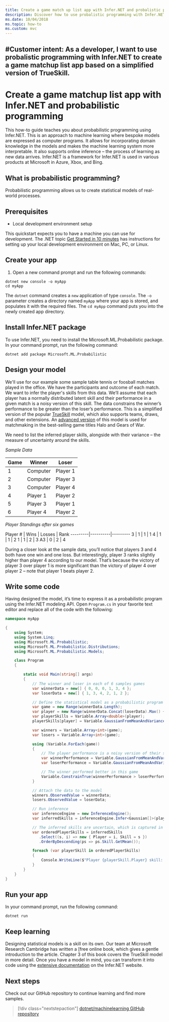 ```yaml
---
title: Create a game match up list app with Infer.NET and probalistic programming
description: Discover how to use probalistic programming with Infer.NET to create a game matchup list app based on a simplified version of TrueSkill.
ms.date: 10/04/2018
ms.topic: how-to
ms.custom: mvc
---
```

#Customer intent: As a developer, I want to use probalistic programming with Infer.NET to create a game matchup list app based on a simplified version of TrueSkill.
---
# Create a game matchup list app with Infer.NET and probabilistic programming

This how-to guide teaches you about probabilistic programming using Infer.NET. This is an approach to machine learning where bespoke models are expressed as computer programs. It allows for incorporating domain knowledge in the models and makes the machine learning system more interpretable. It also supports online inference – the process of learning as new data arrives. Infer.NET is a framework for Infer.NET is used in various products at Microsoft in Azure, Xbox, and Bing. 

## What is probabilistic programming? 

Probabilistic programming allows us to create statistical models of real-world processes. 

## Prerequisites

- Local development environment setup

This quickstart expects you to have a machine you can use for development. The .NET topic [Get Started in 10 minutes](https://www.microsoft.com/net/core) has instructions for setting up your local development environment on Mac, PC, or Linux.

## Create your app

1. Open a new command prompt and run the following commands:

```console
dotnet new console -o myApp
cd myApp
```

The `dotnet` command creates a `new` application of type `console`. The `-o` parameter creates a directory named `myApp` where your app is stored, and populates it with the required files. The `cd myApp` command puts you into the newly created app directory.

## Install Infer.NET package

To use Infer.NET, you need to install the Microsoft.ML.Probabilistic package. In your command prompt, run the following command:

```console
dotnet add package Microsoft.ML.Probabilistic
```

## Design your model

We'll use for our example some sample table tennis or foosball matches played in the office. We have the participants and outcome of each match.  We want to infer the player's skills from this data. We’ll assume that each player has a normally distributed latent skill and their performance in a given match is a noisy version of this skill. The data constrains the winner’s performance to be greater than the loser’s performance. This is a simplified version of the popular [TrueSkill](https://www.microsoft.com/en-us/research/project/trueskill-ranking-system/) model, which also supports teams, draws, and other extensions. An [advanced version](https://www.microsoft.com/en-us/research/publication/trueskill-2-improved-bayesian-skill-rating-system/) of this model is used for matchmaking in the best-selling game titles Halo and Gears of War.

We need to list the inferred player skills, alongside with their variance – the measure of uncertainty around the skills.

*Sample Data*

Game |Winner | Loser
---------|----------|---------
 1 | Computer | Player 1
 2 | Computer | Player 3
 3 | Computer | Player 4
 4 | Player 1 | Player 2
 5 | Player 3 | Player 1
 6 | Player 4 | Player 2

*Player Standings after six games*


Player # | Wins  | Losses | Rank
---------|----------|---------
 3 | 1 | 1 | 1
 4 | 1 | 1 | 2
 1 | 1 | 2 | 3
A3 | 0 | 2 | 4

During a closer look at the sample data, you’ll notice that players 3 and 4 both have one win and one loss. But interestingly, player 3 ranks slightly higher than player 4 according to our model. That’s because the victory of player 3 over player 1 is more significant than the victory of player 4 over player 2 – note that player 1 beats player 2.  

## Write some code

Having designed the model, it’s time to express it as a probabilistic program using the Infer.NET modeling API. Open `Program.cs` in your favorite text editor and replace all of the code with the following:

```csharp
namespace myApp 

{
    using System; 
    using System.Linq;
    using Microsoft.ML.Probabilistic;
    using Microsoft.ML.Probabilistic.Distributions;
    using Microsoft.ML.Probabilistic.Models;

    class Program
    {

        static void Main(string[] args)
        {
            // The winner and loser in each of 6 samples games
            var winnerData = new[] { 0, 0, 0, 1, 3, 4 };
            var loserData = new[] { 1, 3, 4, 2, 1, 2 };

            // Define the statistical model as a probabilistic program 
            var game = new Range(winnerData.Length);
            var player = new Range(winnerData.Concat(loserData).Max() + 1);
            var playerSkills = Variable.Array<double>(player);
            playerSkills[player] = Variable.GaussianFromMeanAndVariance(6, 9).ForEach(player);

            var winners = Variable.Array<int>(game);
            var losers = Variable.Array<int>(game);

            using (Variable.ForEach(game))
            {
                // The player performance is a noisy version of their skill
                var winnerPerformance = Variable.GaussianFromMeanAndVariance(playerSkills[winners[game]], 1.0);
                var loserPerformance = Variable.GaussianFromMeanAndVariance(playerSkills[losers[game]], 1.0);

                // The winner performed better in this game
                Variable.ConstrainTrue(winnerPerformance > loserPerformance);
            }

            // Attach the data to the model
            winners.ObservedValue = winnerData;
            losers.ObservedValue = loserData;

            // Run inference
            var inferenceEngine = new InferenceEngine();
            var inferredSkills = inferenceEngine.Infer<Gaussian[]>(playerSkills);

            // The inferred skills are uncertain, which is captured in their variance
            var orderedPlayerSkills = inferredSkills
               .Select((s, i) => new { Player = i, Skill = s })
               .OrderByDescending(ps => ps.Skill.GetMean());

            foreach (var playerSkill in orderedPlayerSkills)
            {
                Console.WriteLine($"Player {playerSkill.Player} skill: {playerSkill.Skill}");
            }
        }
    }
}
```

## Run your app

In your command prompt, run the following command:

```console
dotnet run
```

## Keep learning

Designing statistical models is a skill on its own. Our team at Microsoft Research Cambridge has written a [free online book, which gives a gentle introduction to the article. Chapter 3 of this book covers the TrueSkill model in more detail. Once you have a model in mind, you can transform it into code using the [extensive documentation](https://dotnet.github.io/infer/) on the Infer.NET website.

## Next steps

Check out our GitHub repository to continue learning and find more samples.
> [!div class="nextstepaction"]
> [dotnet/machinelearning GitHub repository](https://github.com/dotnet/machinelearning/)
